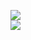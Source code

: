 [![](https://img.shields.io/badge/Made%20With-Github%20Spray-lightgrey.svg?style=for-the-badge&logo=github)](https://github.com/Annihil/github-spray#27584)  
[![](https://i.imgur.com/2DrTn0Z.gif)](https://github.com/Annihil/github-spray)